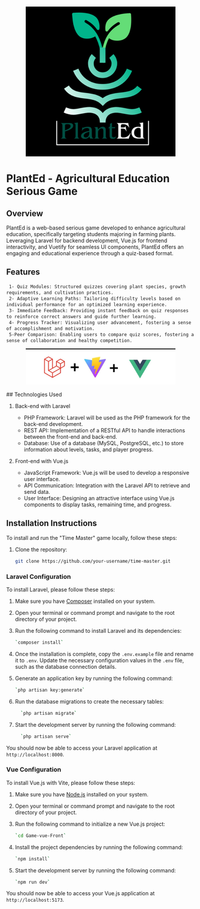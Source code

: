 <p  align="center"><a  href="#"  target="_blank"><img  src="/6.png"  width="400"  alt="Laravel Logo"></a></p>

# PlantEd - Agricultural Education Serious Game


## Overview

PlantEd is a web-based serious game developed to enhance agricultural education, specifically targeting students majoring in farming plants. Leveraging Laravel for backend development, Vue.js for frontend interactivity, and Vuetify for seamless UI components, PlantEd offers an engaging and educational experience through a quiz-based format.
## Features

     1- Quiz Modules: Structured quizzes covering plant species, growth requirements, and cultivation practices.
     2- Adaptive Learning Paths: Tailoring difficulty levels based on individual performance for an optimized learning experience.
     3- Immediate Feedback: Providing instant feedback on quiz responses to reinforce correct answers and guide further learning.
     4- Progress Tracker: Visualizing user advancement, fostering a sense of accomplishment and motivation.
     5-Peer Comparison: Enabling users to compare quiz scores, fostering a sense of collaboration and healthy competition.
<p  align="center"><a  href="#"  target="_blank"><img  src="/readmeimg.jpg"  width="400"  alt="Laravel Logo"></a></p>
## Technologies Used

1. Back-end with Laravel
   - PHP Framework: Laravel will be used as the PHP framework for the back-end development.
   - REST API: Implementation of a RESTful API to handle interactions between the front-end and back-end.
   - Database: Use of a database (MySQL, PostgreSQL, etc.) to store information about levels, tasks, and player progress.

2. Front-end with Vue.js
   - JavaScript Framework: Vue.js will be used to develop a responsive user interface.
   - API Communication: Integration with the Laravel API to retrieve and send data.
   - User Interface: Designing an attractive interface using Vue.js components to display tasks, remaining time, and progress.
##  Installation Instructions

To install and run the "Time Master" game locally, follow these steps:


1. Clone the repository:

   ```bash
   git clone https://github.com/your-username/time-master.git
 ### Laravel Configuration

To install Laravel, please follow these steps:

1.  Make sure you have  [Composer](https://getcomposer.org/)  installed on your system.

2.  Open your terminal or command prompt and navigate to the root directory of your project.

3.  Run the following command to install Laravel and its dependencies:
    ```bash
    `composer install`
4.  Once the installation is complete, copy the  `.env.example`  file and rename it to  `.env`. Update the necessary configuration values in the  `.env`  file, such as the database connection details.
5.  Generate an application key by running the following command:
	```bash
    `php artisan key:generate`
 6.  Run the database migrations to create the necessary tables:
	  ```bash
	    `php artisan migrate`
6. Start the development server by running the following command:
	  ```bash
	    `php artisan serve`
 You should now be able to access your Laravel application at  `http://localhost:8000`.
  ### Vue Configuration
  To install Vue.js with Vite, please follow these steps:

1.  Make sure you have  [Node.js](https://nodejs.org/)  installed on your system.

2.  Open your terminal or command prompt and navigate to the root directory of your project.

3.  Run the following command to initialize a new Vue.js project: 
	 ```bash
	`cd Game-vue-Front`
 4.  Install the project dependencies by running the following command:
	 ```bash
	 `npm install` 
5.  Start the development server by running the following command:
     ```bash
	 `npm run dev`	
You should now be able to access your Vue.js application at  `http://localhost:5173`.

	
 
				
				

